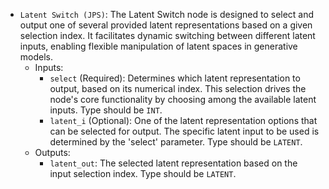 - `Latent Switch (JPS)`: The Latent Switch node is designed to select and output one of several provided latent representations based on a given selection index. It facilitates dynamic switching between different latent inputs, enabling flexible manipulation of latent spaces in generative models.
    - Inputs:
        - `select` (Required): Determines which latent representation to output, based on its numerical index. This selection drives the node's core functionality by choosing among the available latent inputs. Type should be `INT`.
        - `latent_i` (Optional): One of the latent representation options that can be selected for output. The specific latent input to be used is determined by the 'select' parameter. Type should be `LATENT`.
    - Outputs:
        - `latent_out`: The selected latent representation based on the input selection index. Type should be `LATENT`.
